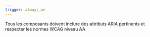 ```yaml
---
trigger: always_on
---
```


Tous les composants doivent inclure des attributs ARIA pertinents et respecter les normes WCAG niveau AA.
